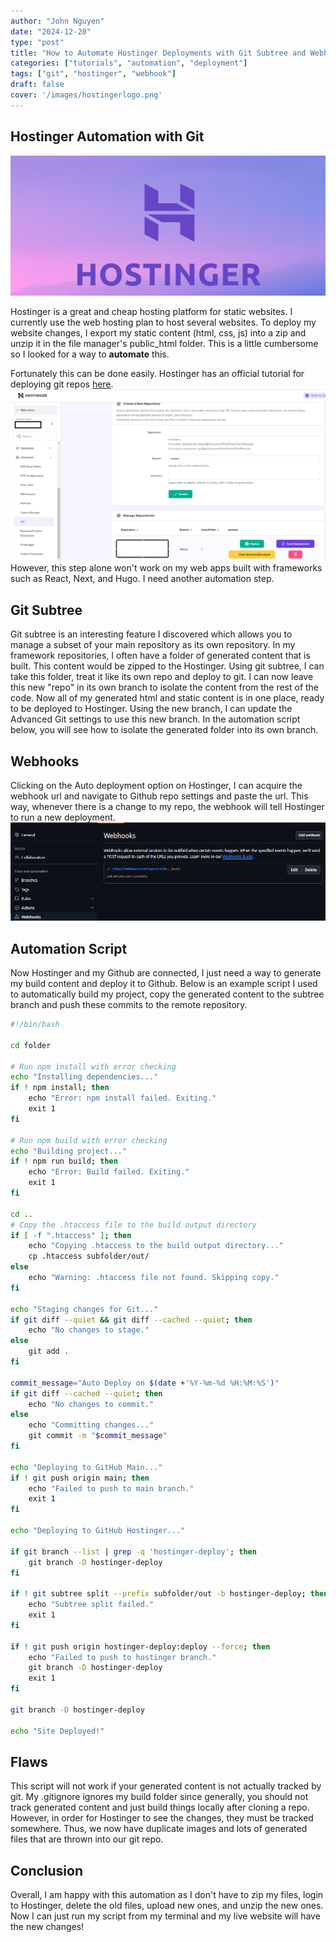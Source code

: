 ```yaml
---
author: "John Nguyen"
date: "2024-12-20"
type: "post"
title: "How to Automate Hostinger Deployments with Git Subtree and Webhooks"
categories: ["tutorials", "automation", "deployment"]
tags: ["git", "hostinger", "webhook"]
draft: false
cover: '/images/hostingerlogo.png'
---
```


## Hostinger Automation with Git

![Image Description](/images/hostingerlogo.png)

Hostinger is a great and cheap hosting platform for static websites. I currently use the web hosting plan to host several websites. To deploy my website changes, I export my static content (html, css, js) into a zip and unzip it in the file manager's public_html folder. This is a little cumbersome so I looked for a way to **automate** this.

Fortunately this can be done easily. Hostinger has an official tutorial for deploying git repos [here](https://support.hostinger.com/en/articles/1583302-how-to-deploy-a-git-repository).
![Image Description](/images/hostingergitpanel.png)
However, this step alone won't work on my web apps built with frameworks such as React, Next, and Hugo. I need another automation step.


## Git Subtree

Git subtree is an interesting feature I discovered which allows you to manage a subset of your main repository as its own repository. In my framework repositories, I often have a folder of generated content that is built. This content would be zipped to the Hostinger. Using git subtree, I can take this folder, treat it like its own repo and deploy to git. I can now leave this new "repo" in its own branch to isolate the content from the rest of the code. Now all of my generated html and static content is in one place, ready to be deployed to Hostinger. Using the new branch, I can update the Advanced Git settings to use this new branch. In the automation script below, you will see how to isolate the generated folder into its own branch.

## Webhooks

Clicking on the Auto deployment option on Hostinger, I can acquire the webhook url and navigate to Github repo settings and paste the url. This way, whenever there is a change to my repo, the webhook will tell Hostinger to run a new deployment.
![Image Description](/images/gitwebhook.png)

## Automation Script
Now Hostinger and my Github are connected, I just need a way to generate my build content and deploy it to Github. Below is an example script I used to automatically build my project, copy the generated content to the subtree branch and push these commits to the remote repository.

```bash
#!/bin/bash

cd folder

# Run npm install with error checking
echo "Installing dependencies..."
if ! npm install; then
    echo "Error: npm install failed. Exiting."
    exit 1
fi

# Run npm build with error checking
echo "Building project..."
if ! npm run build; then
    echo "Error: Build failed. Exiting."
    exit 1
fi

cd ..
# Copy the .htaccess file to the build output directory
if [ -f ".htaccess" ]; then
    echo "Copying .htaccess to the build output directory..."
    cp .htaccess subfolder/out/
else
    echo "Warning: .htaccess file not found. Skipping copy."
fi

echo "Staging changes for Git..."
if git diff --quiet && git diff --cached --quiet; then
    echo "No changes to stage."
else
    git add .
fi

commit_message="Auto Deploy on $(date +'%Y-%m-%d %H:%M:%S')"
if git diff --cached --quiet; then
    echo "No changes to commit."
else
    echo "Committing changes..."
    git commit -m "$commit_message"
fi

echo "Deploying to GitHub Main..."
if ! git push origin main; then
    echo "Failed to push to main branch."
    exit 1
fi

echo "Deploying to GitHub Hostinger..."

if git branch --list | grep -q 'hostinger-deploy'; then
    git branch -D hostinger-deploy
fi

if ! git subtree split --prefix subfolder/out -b hostinger-deploy; then
    echo "Subtree split failed."
    exit 1
fi

if ! git push origin hostinger-deploy:deploy --force; then
    echo "Failed to push to hostinger branch."
    git branch -D hostinger-deploy
    exit 1
fi

git branch -D hostinger-deploy

echo "Site Deployed!"
```


## Flaws 
This script will not work if your generated content is not actually tracked by git. My .gitignore ignores my build folder since generally, you should not track generated content and just build things locally after cloning a repo. However, in order for Hostinger to see the changes, they must be tracked somewhere. Thus, we now have duplicate images and lots of generated files that are thrown into our git repo. 


## Conclusion
Overall, I am happy with this automation as I don't have to zip my files, login to Hostinger, delete the old files, upload new ones, and unzip the new ones. Now I can just run my script from my terminal and my live website will have the new changes!


